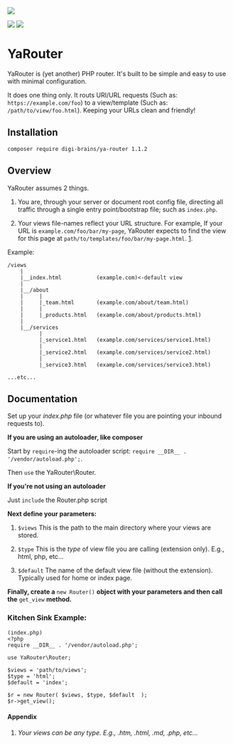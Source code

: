 ![](https://img.shields.io/github/release/digi-brains/ya-router.svg?style=flat-square)
<!---
![](https://img.shields.io/badge/version-v1.1.2-green.svg?style=flat-square)
-->
![](https://img.shields.io/github/license/digi-brains/ya-router.svg?style=flat-square)
![](https://img.shields.io/github/issues/digi-brains/ya-router.svg?style=flat-square)

# YaRouter

YaRouter is (yet another) PHP router. It's built to be simple and easy to use with minimal configuration.

It does one thing only. It routs URI/URL requests (Such as: `https://example.com/foo`) to a view/template (Such as: `/path/to/view/foo.html`). Keeping your URLs clean and friendly!

## Installation

`composer require digi-brains/ya-router 1.1.2`

## Overview

YaRouter assumes 2 things.

1. You are, through your server or document root config file, directing all traffic through a single entry point/bootstrap file; such as `index.php`.

2. Your views file-names reflect your URL structure. For example, If your URL is `example.com/foo/bar/my-page`, YaRouter expects to find the view for this page at `path/to/templates/foo/bar/my-page.html`. [1](#anytype).

Example:

```
/views
	|
	|__index.html 			(example.com)<-default view
	|
	|__/about
	|	  |
	|	  |_team.html 		(example.com/about/team.html)
	|	  |
	|	  |_products.html 	(example.com/about/products.html)
	|
	|__/services
		  |
		  |_service1.html 	(example.com/services/service1.html)
		  |
		  |_service2.html 	(example.com/services/service2.html)
		  |
		  |_service3.html 	(example.com/services/service3.html)

...etc...

```


## Documentation

Set up your _index.php_ file (or whatever file you are pointing your inbound requests to).

**If you are using an autoloader, like composer**

Start by `require`-ing the autoloader script: `require __DIR__ . '/vendor/autoload.php';`.

Then `use` the YaRouter\Router.

**If you're not using an autoloader**

Just `include` the Router.php script

**Next define your parameters:**

1. `$views` This is the path to the main directory where your views are stored.

2. `$type` This is the _type_ of view file you are calling (extension only). E.g., html, php, etc...

3. `$default` The name of the default view file (without the extension). Typically used for home or index page.

**Finally, create a** `new Router()` **object with your parameters and then call the** `get_view` **method.**

### Kitchen Sink Example:

```
(index.php)
<?php
require __DIR__ . '/vendor/autoload.php';

use YaRouter\Router;

$views = 'path/to/views';
$type = 'html';
$default = 'index';

$r = new Router( $views, $type, $default  );
$r->get_view();
```

#### Appendix

1. <a name="anytype"></a>_Your views can be any type. E.g., .htm, .html, .md, .php, etc..._